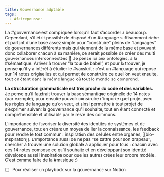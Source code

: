```yaml
---
title: Gouvernance adptable
tags:
  - Afairepousser
---
```


La #gouvernance est compliquée lorsqu’il faut s’accorder à beaucoup. Cependant, s’il était possible de disposé d’un #language suffisamment riche et partant d’une base assez simple pour “construire” pleins de “languages” de gouvernances différents mais qui viennent de la même base et pouvant donc collaborer chacun à sa manière, ce serait possible de créer des multi gouvernances interconnectées 🙂 Je pense ici aux ontologies, à la #sémantique. Arriver à trouver “la tour de babel”, et pour la trouver, je pense qu’il y a intérêt à étudier le #sanskrit : c’est un #language qui repose sur 14 notes originelles et qui permet de construire ce que l’on veut ensuite, tout en étant dans la même langue où tout le monde se comprend.

**La structuration grammaticale est très proche du code et des variables.**
Je pense qu’il faudrait trouver la base sémantique originelle de 14 notes (par exemple), pour ensuite pouvoir construire n’importe quel projet avec les règles de language qu’on veut, et ainsi permettre à tout projet de s’exprimer suivant la gouvernance qu’il souhaite, tout en étant connecté et compréhensible et utilisable par le reste des communs.

L’importance de favoriser la diversité des identités de systèmes et de gouvernance, tout en créant un moyen de lier la connaissance, les feedback pour rendre le tout commun : inspiration des cellules entre organes, [[bio-inspiration]]. L’importance aussi de ne pas “se battre pour son drapeau”, chercher à trouver une solution globale à appliquer pour tous : chacun avec ces 14 notes compose ce qu’il souhaite et en développant son identité développe aussi l’inspiration pour que les autres crées leur propre modèle. C’est comme faire de la #musique :)

-   [ ] Pour réaliser un playbook sur la gouvernance sur Notion